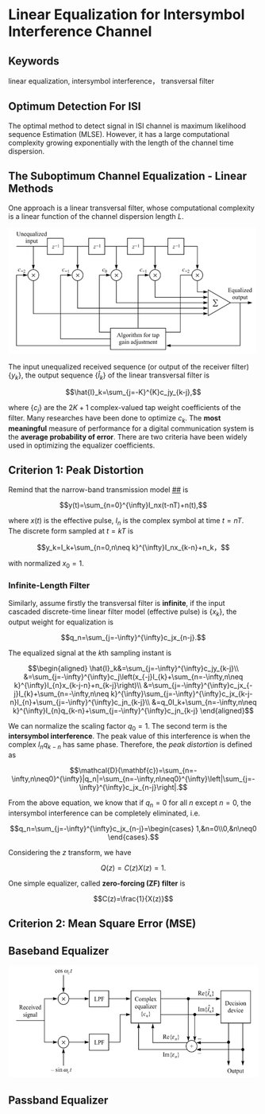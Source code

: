 # Linear Equalization for Intersymbol Interference Channel

## Keywords

linear equalization, intersymbol interference， transversal filter

## Optimum Detection For ISI

The optimal method to detect signal in ISI channel is maximum likelihood sequence Estimation (MLSE). However, it has a large computational complexity growing exponentially with the length of the channel time dispersion.

## The Suboptimum Channel Equalization - Linear Methods

One approach is a linear transversal filter, whose computational complexity is a linear function of the channel dispersion length $L$.

<img src="linear-equalization-isi-fig-1.png" alt="linear transversal filter" width="500"/>

The input unequalized received sequence (or output of the receiver filter) $\{y_k\}$, the output sequence $\{\hat{I}_k\}$ of the linear transversal filter is

$$\hat{I}_k=\sum_{j=-K}^{K}c_jy_{k-j},$$

where $\{c_j\}$ are the $2K+1$ complex-valued tap weight coefficients of the filter. Many researches have been done to optimize $c_k$. The **most meaningful** measure of performance for a digital communication system is the **average probability of error**. There are two criteria have been widely used in optimizing the equalizer coefficients.

## Criterion 1: Peak Distortion

Remind that the narrow-band transmission model [##](6ad0611ed5bc0a29f0cafafe0bfc24ee) is

$$y(t)=\sum_{n=0}^{\infty}I_nx(t-nT)+n(t),$$

where $x(t)$ is the effective pulse, $I_n$ is the complex symbol at time $t=nT$. The discrete form sampled at $t=kT$ is

$$y_k=I_k+\sum_{n=0,n\neq k}^{\infty}I_nx_{k-n}+n_k，$$

with normalized $x_0=1$.

### Infinite-Length Filter

Similarly, assume firstly the transversal filter is **infinite**, if the input cascaded discrete-time linear filter model (effective pulse) is $\{x_k\}$, the output weight for equalization is

$$q_n=\sum_{j=-\infty}^{\infty}c_jx_{n-j}.$$

The equalized signal at the $k$th sampling instant is

$$\begin{aligned}
    \hat{I}_k&=\sum_{j=-\infty}^{\infty}c_jy_{k-j}\\
    &=\sum_{j=-\infty}^{\infty}c_j\left(x_{-j}I_{k}+\sum_{n=-\infty,n\neq k}^{\infty}I_{n}x_{k-j-n}+n_{k-j}\right)\\
    &=\sum_{j=-\infty}^{\infty}c_jx_{-j}I_{k}+\sum_{n=-\infty,n\neq k}^{\infty}\sum_{j=-\infty}^{\infty}c_jx_{k-j-n}I_{n}+\sum_{j=-\infty}^{\infty}c_jn_{k-j}\\
    &=q_0I_k+\sum_{n=-\infty,n\neq k}^{\infty}I_{n}q_{k-n}+\sum_{j=-\infty}^{\infty}c_jn_{k-j}
\end{aligned}$$

We can normalize the scaling factor $q_0=1$. The second term is the **intersymbol interference**. The peak value of this interference is when the complex $I_nq_{k-n}$ has same phase. Therefore, the *peak distortion* is defined as

$$\mathcal{D}(\mathbf{c})=\sum_{n=-\infty,n\neq0}^{\infty}|q_n|=\sum_{n=-\infty,n\neq0}^{\infty}\left|\sum_{j=-\infty}^{\infty}c_jx_{n-j}\right|.$$

From the above equation, we know that if $q_n=0$ for all $n$ except $n=0$, the intersymbol interference can be completely eliminated, i.e.

$$q_n=\sum_{j=-\infty}^{\infty}c_jx_{n-j}=\begin{cases}
    1,&n=0\\0,&n\neq0
\end{cases}.$$

Considering the $z$ transform, we have

$$Q(z)=C(z)X(z)=1.$$

One simple equalizer, called **zero-forcing (ZF) filter** is

$$C(z)=\frac{1}{X(z)}$$

## Criterion 2: Mean Square Error (MSE)

## Baseband Equalizer

<img src="linear-equalization-baseband.png" alt="linear transversal filter" width="600"/>

## Passband Equalizer

